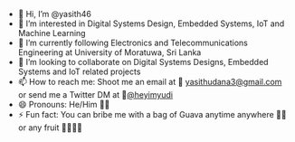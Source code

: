 - 👋 Hi, I’m @yasith46
- 👀 I’m interested in Digital Systems Design, Embedded Systems, IoT and Machine Learning
- 🌱 I’m currently following Electronics and Telecommunications Engineering at University of Moratuwa, Sri Lanka
- 💞️ I’m looking to collaborate on Digital Systems Designs, Embedded Systems and IoT related projects
- 📫 How to reach me: Shoot me an email at 📧 yasithudana3@gmail.com or send me a Twitter DM at 🐤[@heyimyudi](https://twitter.com/heyimyudi)
- 😄 Pronouns: He/Him 🕺🏽
- ⚡ Fun fact: You can bribe me with a bag of Guava anytime anywhere 🍈🤤 or any fruit 🕺🏽🍇🍎

<!---
yasith46/yasith46 is a ✨ special ✨ repository because its `README.md` (this file) appears on your GitHub profile.
You can click the Preview link to take a look at your changes.
--->
